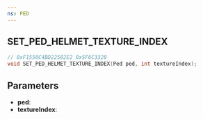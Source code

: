 ```yaml
---
ns: PED
---
```

## SET_PED_HELMET_TEXTURE_INDEX

```c
// 0xF1550C4BD22582E2 0x5F6C3328
void SET_PED_HELMET_TEXTURE_INDEX(Ped ped, int textureIndex);
```


## Parameters
* **ped**: 
* **textureIndex**: 


